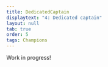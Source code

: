 ```yaml
---
title: DedicatedCaptain
displaytext: "4: Dedicated captain"
layout: null
tab: true
order: 5
tags: Champions
---
```

Work in progress!
